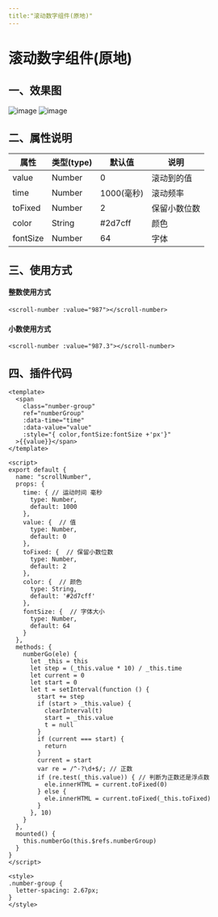 ```yaml
---
title:"滚动数字组件(原地)"
---
```

# 滚动数字组件(原地)
## 一、效果图
![image](/docs/assets/images/scrollNumber1.gif)
![image](/docs/assets/images/scrollNumber2.gif)


## 二、属性说明
属性|类型(type)|默认值 | 说明
 ------ | ------ | ------ | ------ |
value | Number | 0 | 滚动到的值 
time | Number | 1000(毫秒) | 滚动频率 
toFixed | Number | 2 | 保留小数位数 
color | String | #2d7cff | 颜色 
fontSize | Number | 64 | 字体

## 三、使用方式
#### 整数使用方式
```vue
<scroll-number :value="987"></scroll-number>
```
#### 小数使用方式
```vue
<scroll-number :value="987.3"></scroll-number>
``` 

## 四、插件代码
```vue
<template>
  <span
    class="number-group"
    ref="numberGroup"
    :data-time="time"
    :data-value="value"
    :style="{ color,fontSize:fontSize +'px'}"
  >{{value}}</span>
</template>

<script>
export default {
  name: "scrollNumber",
  props: {
    time: { // 运动时间 毫秒
      type: Number,
      default: 1000
    },
    value: {  // 值
      type: Number,
      default: 0
    },
    toFixed: {  // 保留小数位数
      type: Number,
      default: 2
    },
    color: {  // 颜色
      type: String,
      default: '#2d7cff'
    },
    fontSize: {  // 字体大小
      type: Number,
      default: 64
    }
  },
  methods: {
    numberGo(ele) {
      let _this = this
      let step = (_this.value * 10) / _this.time
      let current = 0
      let start = 0
      let t = setInterval(function () {
        start += step
        if (start > _this.value) {
          clearInterval(t)
          start = _this.value
          t = null
        }
        if (current === start) {
          return
        }
        current = start
        var re = /^-?\d+$/; // 正数
        if (re.test(_this.value)) { // 判断为正数还是浮点数
          ele.innerHTML = current.toFixed(0)
        } else {
          ele.innerHTML = current.toFixed(_this.toFixed)
        }
      }, 10)
    }
  },
  mounted() {
    this.numberGo(this.$refs.numberGroup)
  }
}
</script>

<style>
.number-group {
  letter-spacing: 2.67px;
}
</style>
```

